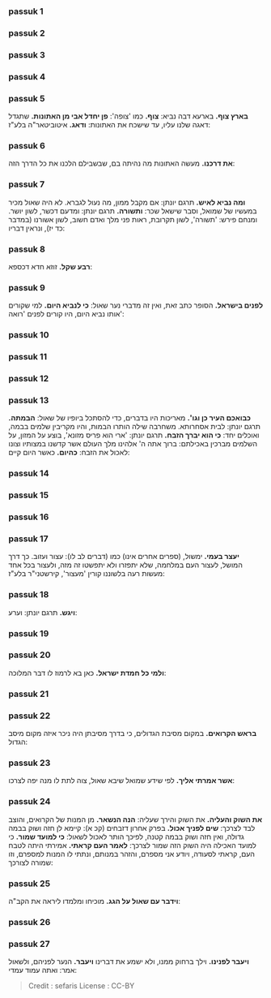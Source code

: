
### passuk 1

### passuk 2

### passuk 3

### passuk 4

### passuk 5
<b>בארץ צוף.</b> בארעא דבה נביא:
<b>צוף.</b> כמו 'צופה':
<b>פן יחדל אבי מן האתונות.</b> שתגדל דאגה שלנו עליו, עד שישכח את האתונות: 
<b>ודאג.</b> איטוביטאר"ה בלע"ז:

### passuk 6
<b>את דרכנו.</b> מעשה האתונות מה נהיתה בם, שבשבילם הלכנו את כל הדרך הזה:

### passuk 7
<b>ומה נביא לאיש.</b> תרגם יונתן: אם מקבל ממון, מה נעול לגברא. לא היה שאול מכיר במעשיו של שמואל, וסבר שישאל שכר: 
<b>ותשורה.</b> תרגם יונתן: ומדעם דכשר, לשון יושר. ומנחם פירש: 'תשורה', לשון תקרובת, ראות פני מלך ואדם חשוב, לשון אשורנו (במדבר כד יז), ונראין דבריו:

### passuk 8
<b>רבע שקל.</b> זוזא חדא דכספא:

### passuk 9
<b>לפנים בישראל.</b> הסופר כתב זאת, ואין זה מדברי נער שאול: 
<b>כי לנביא היום.</b> למי שקורים אותו נביא היום, היו קורים לפנים 'רואה':

### passuk 10

### passuk 11

### passuk 12

### passuk 13
<b>כבואכם העיר כן וגו'.</b> מאריכות היו בדברים, כדי להסתכל ביופיו של שאול: 
<b>הבמתה.</b> תרגם יונתן: לבית אסחרותא. משחרבה שילה הותרו הבמות, והיו מקריבין שלמים בבמה, ואוכלים יחד: 
<b>כי הוא יברך הזבח.</b> תרגם יונתן: 'ארי הוא פריס מזונא', בוצע על המזון, על השלמים מברכין באכילתם: ברוך אתה ה' אלהינו מלך העולם אשר קדשנו במצותיו וצונו לאכול את הזבח: 
<b>כהיום.</b> כאשר היום קיים:

### passuk 14

### passuk 15

### passuk 16

### passuk 17
<b>יעצר בעמי.</b> ימשול, (ספרים אחרים אינו) כמו (דברים לב לו): עצור ועזוב. כך דרך המושל, לעצור העם במלחמה, שלא יתפזרו ולא יתפשטו זה מזה, ולעצור בכל אחד מעשות רעה בלשוננו קורין 'מעצור', קירשטני"ר בלע"ז:

### passuk 18
<b>ויגש.</b> תרגם יונתן: וערע:

### passuk 19

### passuk 20
<b>ולמי כל חמדת ישראל.</b> כאן בא לרמוז לו דבר המלוכה:

### passuk 21

### passuk 22
<b>בראש הקרואים.</b> במקום מסיבת הגדולים, כי בדרך מסיבתן היה ניכר איזה מקום מיסב הגדול:

### passuk 23
<b>אשר אמרתי אליך.</b> לפי שידע שמואל שיבא שאול, צוה לתת לו מנה יפה לצרכו:

### passuk 24
<b>את השוק והעליה.</b> את השוק והירך שעליה:
<b>הנה הנשאר.</b> מן המנות של הקרואים, והוצב לבד לצרכך: 
<b>שים לפניך אכול.</b> בפרק אחרון דזבחים (קכ א): קיימא לן חזה ושוק בבמה גדולה, ואין חזה ושוק בבמה קטנה, לפיכך הותר לאכול לשאול: 
<b>כי למועד שמור.</b> כי למועד האכילה היה השוק הזה שמור לצרכך:
<b>לאמר העם קראתי.</b> אמירתי היתה לטבח העם, קראתי לסעודה, ויודע אני מספרם, והזהר במנותם, ונתתי לו המנות למספרם, וזו שמורה לצורכך:

### passuk 25
<b>וידבר עם שאול על הגג.</b> מוכיחו ומלמדו ליראה את הקב"ה:

### passuk 26

### passuk 27
<b>ויעבר לפנינו.</b> וילך ברחוק ממנו, ולא ישמע את דברינו 
<b>ויעבר.</b> הנער לפניהם, ולשאול אמר: ואתה עמוד עמדי:

>Credit : sefaris
>License : CC-BY
